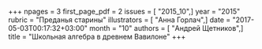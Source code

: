 +++
npages = 3
first_page_pdf = 2
issues = [ "2015_10",]
year = "2015"
rubric = "Преданья старины"
illustrators = [ "Анна Горлач",]
date = "2017-05-03T00:17:32+03:00"
month = "10"
authors = [ "Андрей Щетников",]
title = "Школьная алгебра в древнем Вавилоне"
+++
